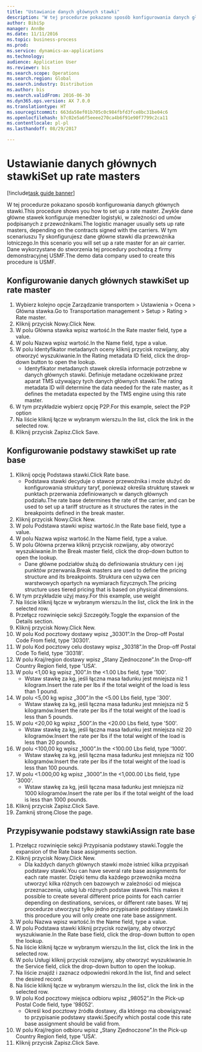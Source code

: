```yaml
--- 
title: "Ustawianie danych głównych stawki"
description: "W tej procedurze pokazano sposób konfigurowania danych głównych stawki."
author: BibiSp
manager: AnnBe
ms.date: 11/11/2016
ms.topic: business-process
ms.prod: 
ms.service: dynamics-ax-applications
ms.technology: 
audience: Application User
ms.reviewer: bis
ms.search.scope: Operations
ms.search.region: Global
ms.search.industry: Distribution
ms.author: bis
ms.search.validFrom: 2016-06-30
ms.dyn365.ops.version: AX 7.0.0
ms.translationtype: HT
ms.sourcegitcommit: 663da58ef01b705c0c984fbfd3fce8bc31be04c6
ms.openlocfilehash: b7c02e5a6f5eeee270ca4b6f91e90f7799c2ca11
ms.contentlocale: pl-pl
ms.lasthandoff: 08/29/2017

---
```

# <a name="set-up-rate-masters"></a><span data-ttu-id="9c257-103">Ustawianie danych głównych stawki</span><span class="sxs-lookup"><span data-stu-id="9c257-103">Set up rate masters</span></span>

[!include[task guide banner](../../includes/task-guide-banner.md)]

<span data-ttu-id="9c257-104">W tej procedurze pokazano sposób konfigurowania danych głównych stawki.</span><span class="sxs-lookup"><span data-stu-id="9c257-104">This procedure shows you how to set up a rate master.</span></span> <span data-ttu-id="9c257-105">Zwykle dane główne stawek konfiguruje menedżer logistyki, w zależności od umów podpisanych z przewoźnikami.</span><span class="sxs-lookup"><span data-stu-id="9c257-105">The logistic manager usually sets up rate masters, depending on the contracts signed with the carriers.</span></span> <span data-ttu-id="9c257-106">W tym scenariuszu Ty skonfigurujesz dane główne stawki dla przewoźnika lotniczego.</span><span class="sxs-lookup"><span data-stu-id="9c257-106">In this scenario you will set up a rate master for an air carrier.</span></span> <span data-ttu-id="9c257-107">Dane wykorzystane do stworzenia tej procedury pochodzą z firmy demonstracyjnej USMF.</span><span class="sxs-lookup"><span data-stu-id="9c257-107">The demo data company used to create this procedure is USMF.</span></span>


## <a name="set-up-rate-master"></a><span data-ttu-id="9c257-108">Konfigurowanie danych głównych stawki</span><span class="sxs-lookup"><span data-stu-id="9c257-108">Set up rate master</span></span>
1. <span data-ttu-id="9c257-109">Wybierz kolejno opcje Zarządzanie transportem > Ustawienia > Ocena > Główna stawka.</span><span class="sxs-lookup"><span data-stu-id="9c257-109">Go to Transportation management > Setup > Rating > Rate master.</span></span>
2. <span data-ttu-id="9c257-110">Kliknij przycisk Nowy.</span><span class="sxs-lookup"><span data-stu-id="9c257-110">Click New.</span></span>
3. <span data-ttu-id="9c257-111">W polu Główna stawka wpisz wartość.</span><span class="sxs-lookup"><span data-stu-id="9c257-111">In the Rate master field, type a value.</span></span>
4. <span data-ttu-id="9c257-112">W polu Nazwa wpisz wartość.</span><span class="sxs-lookup"><span data-stu-id="9c257-112">In the Name field, type a value.</span></span>
5. <span data-ttu-id="9c257-113">W polu Identyfikator metadanych oceny kliknij przycisk rozwijany, aby otworzyć wyszukiwanie.</span><span class="sxs-lookup"><span data-stu-id="9c257-113">In the Rating metadata ID field, click the drop-down button to open the lookup.</span></span>
    * <span data-ttu-id="9c257-114">Identyfikator metadanych stawek określa informacje potrzebne w danych głównych stawki. Definiuje metadane oczekiwane przez aparat TMS używający tych danych głównych stawki.</span><span class="sxs-lookup"><span data-stu-id="9c257-114">The rating metadata ID will determine the data needed for the rate master, as it defines the metadata expected by the TMS engine using this rate master.</span></span>  
6. <span data-ttu-id="9c257-115">W tym przykładzie wybierz opcję P2P.</span><span class="sxs-lookup"><span data-stu-id="9c257-115">For this example, select the P2P option</span></span>
7. <span data-ttu-id="9c257-116">Na liście kliknij łącze w wybranym wierszu.</span><span class="sxs-lookup"><span data-stu-id="9c257-116">In the list, click the link in the selected row.</span></span>
8. <span data-ttu-id="9c257-117">Kliknij przycisk Zapisz.</span><span class="sxs-lookup"><span data-stu-id="9c257-117">Click Save.</span></span>

## <a name="set-up-rate-base"></a><span data-ttu-id="9c257-118">Konfigurowanie podstawy stawki</span><span class="sxs-lookup"><span data-stu-id="9c257-118">Set up rate base</span></span>
1. <span data-ttu-id="9c257-119">Kliknij opcję Podstawa stawki.</span><span class="sxs-lookup"><span data-stu-id="9c257-119">Click Rate base.</span></span>
    * <span data-ttu-id="9c257-120">Podstawa stawki decyduje o stawce przewoźnika i może służyć do konfigurowania struktury taryf, ponieważ określa strukturę stawek w punktach przerwania zdefiniowanych w danych głównych podziału.</span><span class="sxs-lookup"><span data-stu-id="9c257-120">The rate base determines the rate of the carrier, and can be used to set up a tariff structure as it structures the rates in the breakpoints defined in the break master.</span></span>  
2. <span data-ttu-id="9c257-121">Kliknij przycisk Nowy.</span><span class="sxs-lookup"><span data-stu-id="9c257-121">Click New.</span></span>
3. <span data-ttu-id="9c257-122">W polu Podstawa stawki wpisz wartość.</span><span class="sxs-lookup"><span data-stu-id="9c257-122">In the Rate base field, type a value.</span></span>
4. <span data-ttu-id="9c257-123">W polu Nazwa wpisz wartość.</span><span class="sxs-lookup"><span data-stu-id="9c257-123">In the Name field, type a value.</span></span>
5. <span data-ttu-id="9c257-124">W polu Główna przerwa kliknij przycisk rozwijany, aby otworzyć wyszukiwanie.</span><span class="sxs-lookup"><span data-stu-id="9c257-124">In the Break master field, click the drop-down button to open the lookup.</span></span>
    * <span data-ttu-id="9c257-125">Dane główne podziałów służą do definiowania struktury cen i jej punktów przerwania.</span><span class="sxs-lookup"><span data-stu-id="9c257-125">Break masters are used to define the pricing structure and its breakpoints.</span></span> <span data-ttu-id="9c257-126">Struktura cen używa cen warstwowych opartych na wymiarach fizycznych.</span><span class="sxs-lookup"><span data-stu-id="9c257-126">The pricing structure uses tiered pricing that is based on physical dimensions.</span></span>  
6. <span data-ttu-id="9c257-127">W tym przykładzie użyj masy.</span><span class="sxs-lookup"><span data-stu-id="9c257-127">For this example, use weight</span></span>
7. <span data-ttu-id="9c257-128">Na liście kliknij łącze w wybranym wierszu.</span><span class="sxs-lookup"><span data-stu-id="9c257-128">In the list, click the link in the selected row.</span></span>
8. <span data-ttu-id="9c257-129">Przełącz rozwinięcie sekcji Szczegóły.</span><span class="sxs-lookup"><span data-stu-id="9c257-129">Toggle the expansion of the Details section.</span></span>
9. <span data-ttu-id="9c257-130">Kliknij przycisk Nowy.</span><span class="sxs-lookup"><span data-stu-id="9c257-130">Click New.</span></span>
10. <span data-ttu-id="9c257-131">W polu Kod pocztowy dostawy wpisz „30301”.</span><span class="sxs-lookup"><span data-stu-id="9c257-131">In the Drop-off Postal Code From field, type '30301'.</span></span>
11. <span data-ttu-id="9c257-132">W polu Kod pocztowy celu dostawy wpisz „30318”.</span><span class="sxs-lookup"><span data-stu-id="9c257-132">In the Drop-off Postal Code To field, type '30318'.</span></span>
12. <span data-ttu-id="9c257-133">W polu Kraj/region dostawy wpisz „Stany Zjednoczone”.</span><span class="sxs-lookup"><span data-stu-id="9c257-133">In the Drop-off Country Region field, type 'USA'.</span></span>
13. <span data-ttu-id="9c257-134">W polu <1,00 kg wpisz „100”.</span><span class="sxs-lookup"><span data-stu-id="9c257-134">In the <1.00 Lbs field, type '100'.</span></span>
    * <span data-ttu-id="9c257-135">Wstaw stawkę za kg, jeśli łączna masa ładunku jest mniejsza niż 1 kilogram.</span><span class="sxs-lookup"><span data-stu-id="9c257-135">Insert the rate per lbs if the total weight of the load is less than 1 pound.</span></span>  
14. <span data-ttu-id="9c257-136">W polu <5,00 kg wpisz „300”.</span><span class="sxs-lookup"><span data-stu-id="9c257-136">In the <5.00 Lbs field, type '300'.</span></span>
    * <span data-ttu-id="9c257-137">Wstaw stawkę za kg, jeśli łączna masa ładunku jest mniejsza niż 5 kilogramów.</span><span class="sxs-lookup"><span data-stu-id="9c257-137">Insert the rate per lbs if the total weight of the load is less than 5 pounds.</span></span>  
15. <span data-ttu-id="9c257-138">W polu <20,00 kg wpisz „500”.</span><span class="sxs-lookup"><span data-stu-id="9c257-138">In the <20.00 Lbs field, type '500'.</span></span>
    * <span data-ttu-id="9c257-139">Wstaw stawkę za kg, jeśli łączna masa ładunku jest mniejsza niż 20 kilogramów.</span><span class="sxs-lookup"><span data-stu-id="9c257-139">Insert the rate per lbs if the total weight of the load is less than 20 pounds.</span></span>  
16. <span data-ttu-id="9c257-140">W polu <100,00 kg wpisz „1000”.</span><span class="sxs-lookup"><span data-stu-id="9c257-140">In the <100.00 Lbs field, type '1000'.</span></span>
    * <span data-ttu-id="9c257-141">Wstaw stawkę za kg, jeśli łączna masa ładunku jest mniejsza niż 100 kilogramów.</span><span class="sxs-lookup"><span data-stu-id="9c257-141">Insert the rate per lbs if the total weight of the load is less than 100 pounds.</span></span>  
17. <span data-ttu-id="9c257-142">W polu <1.000,00 kg wpisz „3000”.</span><span class="sxs-lookup"><span data-stu-id="9c257-142">In the <1,000.00 Lbs field, type '3000'.</span></span>
    * <span data-ttu-id="9c257-143">Wstaw stawkę za kg, jeśli łączna masa ładunku jest mniejsza niż 1000 kilogramów.</span><span class="sxs-lookup"><span data-stu-id="9c257-143">Insert the rate per lbs if the total weight of the load is less than 1000 pounds.</span></span>  
18. <span data-ttu-id="9c257-144">Kliknij przycisk Zapisz.</span><span class="sxs-lookup"><span data-stu-id="9c257-144">Click Save.</span></span>
19. <span data-ttu-id="9c257-145">Zamknij stronę.</span><span class="sxs-lookup"><span data-stu-id="9c257-145">Close the page.</span></span>

## <a name="assign-rate-base"></a><span data-ttu-id="9c257-146">Przypisywanie podstawy stawki</span><span class="sxs-lookup"><span data-stu-id="9c257-146">Assign rate base</span></span>
1. <span data-ttu-id="9c257-147">Przełącz rozwinięcie sekcji Przypisania podstawy stawki.</span><span class="sxs-lookup"><span data-stu-id="9c257-147">Toggle the expansion of the Rate base assignments section.</span></span>
2. <span data-ttu-id="9c257-148">Kliknij przycisk Nowy.</span><span class="sxs-lookup"><span data-stu-id="9c257-148">Click New.</span></span>
    * <span data-ttu-id="9c257-149">Dla każdych danych głównych stawki może istnieć kilka przypisań podstawy stawki.</span><span class="sxs-lookup"><span data-stu-id="9c257-149">You can have several rate base assignments for each rate master.</span></span> <span data-ttu-id="9c257-150">Dzięki temu dla każdego przewoźnika można utworzyć kilka różnych cen bazowych w zależności od miejsca przeznaczenia, usług lub różnych podstaw stawek.</span><span class="sxs-lookup"><span data-stu-id="9c257-150">This makes it possible to create several different price points for each carrier depending on destinations, services, or different rate bases.</span></span> <span data-ttu-id="9c257-151">W tej procedurze utworzysz tylko jedno przypisanie podstawy stawki.</span><span class="sxs-lookup"><span data-stu-id="9c257-151">In this procedure you will only create one rate base assignment.</span></span>  
3. <span data-ttu-id="9c257-152">W polu Nazwa wpisz wartość.</span><span class="sxs-lookup"><span data-stu-id="9c257-152">In the Name field, type a value.</span></span>
4. <span data-ttu-id="9c257-153">W polu Podstawa stawki kliknij przycisk rozwijany, aby otworzyć wyszukiwanie.</span><span class="sxs-lookup"><span data-stu-id="9c257-153">In the Rate base field, click the drop-down button to open the lookup.</span></span>
5. <span data-ttu-id="9c257-154">Na liście kliknij łącze w wybranym wierszu.</span><span class="sxs-lookup"><span data-stu-id="9c257-154">In the list, click the link in the selected row.</span></span>
6. <span data-ttu-id="9c257-155">W polu Usługi kliknij przycisk rozwijany, aby otworzyć wyszukiwanie.</span><span class="sxs-lookup"><span data-stu-id="9c257-155">In the Service field, click the drop-down button to open the lookup.</span></span>
7. <span data-ttu-id="9c257-156">Na liście znajdź i zaznacz odpowiedni rekord.</span><span class="sxs-lookup"><span data-stu-id="9c257-156">In the list, find and select the desired record.</span></span>
8. <span data-ttu-id="9c257-157">Na liście kliknij łącze w wybranym wierszu.</span><span class="sxs-lookup"><span data-stu-id="9c257-157">In the list, click the link in the selected row.</span></span>
9. <span data-ttu-id="9c257-158">W polu Kod pocztowy miejsca odbioru wpisz „98052”.</span><span class="sxs-lookup"><span data-stu-id="9c257-158">In the Pick-up Postal Code field, type '98052'.</span></span>
    * <span data-ttu-id="9c257-159">Określ kod pocztowy źródła dostawy, dla którego ma obowiązywać to przypisanie podstawy stawki.</span><span class="sxs-lookup"><span data-stu-id="9c257-159">Specify which postal code this rate base assignment should be valid from.</span></span>    
10. <span data-ttu-id="9c257-160">W polu Kraj/region odbioru wpisz „Stany Zjednoczone”.</span><span class="sxs-lookup"><span data-stu-id="9c257-160">In the Pick-up Country Region field, type 'USA'.</span></span>
11. <span data-ttu-id="9c257-161">Kliknij przycisk Zapisz.</span><span class="sxs-lookup"><span data-stu-id="9c257-161">Click Save.</span></span>


